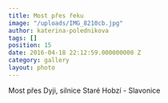 ```yaml
---
title: Most přes řeku
image: "/uploads/IMG_8210cb.jpg"
author: katerina-polednikova
tags: []
position: 15
date: 2016-04-18 22:12:59.000000000 Z
category: gallery
layout: photo
---
```

Most přes Dyji, silnice Staré Hobzí - Slavonice

